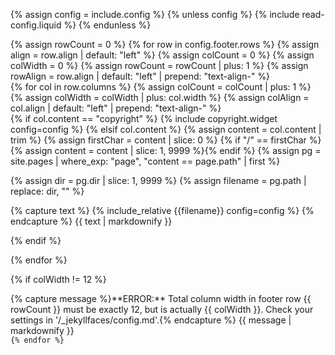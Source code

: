 ---
---

{% assign config = include.config %}
{% unless config %}
  {% include read-config.liquid %}
{% endunless %}

<footer class="site-footer bg-dark navbar-dark">

<div class="container">
{% assign rowCount = 0 %}
{% for row in config.footer.rows %}
  {% assign align = row.align | default: "left" %}
  {% assign colCount = 0 %}
  {% assign colWidth = 0 %}
  {% assign rowCount = rowCount | plus: 1 %}
  {% assign rowAlign = row.align | default: "left" | prepend: "text-align-" %}
<div class="row {{ rowAlign }}">
{% for col in row.columns %}
{% assign colCount = colCount | plus: 1 %}
{% assign colWidth = colWidth | plus: col.width %}
{% assign colAlign = col.align | default: "left" | prepend: "text-align-" %}
<div class="col-md-{{ col.width}} {{ colAlign }}">
{% if col.content == "copyright" %}
{% include copyright.widget config=config %}
{% elsif col.content %}
{% assign content = col.content | trim %}
{% assign firstChar = content | slice: 0 %}
{% if "/" == firstChar %}{% assign content = content | slice: 1, 9999 %}{% endif %}
{% assign pg = site.pages | where_exp: "page", "content == page.path" | first %}


{% assign dir = pg.dir | slice: 1, 9999 %}
{% assign filename = pg.path | replace: dir, "" %}

{% capture text %}
{% include_relative {{filename}} config=config %}
{% endcapture %}
{{ text | markdownify }}

{% endif %}
</div>
{% endfor %}
</div>

{% if colWidth != 12 %}
<div class="alert alert-danger" role="alert">
{% capture message %}**ERROR:** Total column width in footer row {{ rowCount }} must be exactly 12, but is actually {{ colWidth }}. Check your settings in '/_jekyllfaces/config.md'.{% endcapture %}
{{ message | markdownify }}
</div
{% endif %}

    {% endfor %}

  </div>

</footer>

